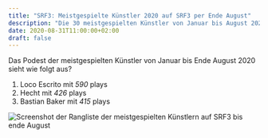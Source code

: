 ```yaml
---
title: "SRF3: Meistgespielte Künstler 2020 auf SRF3 per Ende August"
description: "Die 30 meistgespielten Künstler von Januar bis August 2020 auf SRF3"
date: 2020-08-31T11:00:00+02:00
draft: false
---
```


Das Podest der meistgespielten Künstler von Januar bis Ende August 2020 sieht wie folgt aus?

1. Loco Escrito mit _590_ plays
2. Hecht mit _426_ plays
3. Bastian Baker mit _415_ plays

![Screenshot der Rangliste der meistgespielten Künstlern auf SRF3 bis ende August](image.png)
